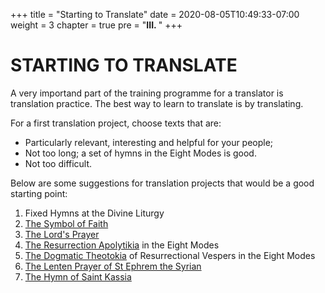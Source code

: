 +++
title = "Starting to Translate"
date = 2020-08-05T10:49:33-07:00
weight = 3
chapter = true
pre = "<b>III. </b>"
+++

# STARTING TO TRANSLATE

A very importand part of the training programme for a translator is translation practice. The best way to learn to translate is by translating.

For a first translation project, choose texts that are:
* Particularly relevant, interesting and helpful for your people;
* Not too long; a set of hymns in the Eight Modes is good.
* Not too difficult.

Below are some suggestions for translation projects that would be a good starting point:

1. Fixed Hymns at the Divine Liturgy
1. [The Symbol of Faith](https://www.goarch.org/-/the-nicene-creed?inheritRedirect=true)
1. [The Lord's Prayer](https://www.goarch.org/-/the-lord-s-prayer)
1. [The Resurrection Apolytikia]() in the Eight Modes
1. [The Dogmatic Theotokia](https://docs.google.com/document/d/12JYrmyWGikZINxWZXY7wozk-exp7NRYdscc928tZCV0/edit?usp=sharing) of Resurrectional Vespers in the Eight Modes
1. [The Lenten Prayer of St Ephrem the Syrian](https://www.goarch.org/-/lenten-prayer-of-st-ephrem-the-syrian)
1. [The Hymn of Saint Kassia](https://www.goarch.org/-/hymn-of-saint-kassiani)